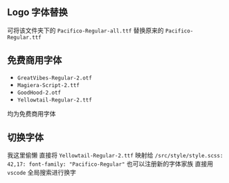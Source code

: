 ## Logo 字体替换

可将该文件夹下的 `Pacifico-Regular-all.ttf` 替换原来的 `Pacifico-Regular.ttf`

## 免费商用字体

- `GreatVibes-Regular-2.otf`
- `Magiera-Script-2.ttf`
- `GoodHood-2.otf`
- `Yellowtail-Regular-2.ttf`

均为免费商用字体

## 切换字体

我这里偷懒 直接将 `Yellowtail-Regular-2.ttf` 映射给 `/src/style/style.scss: 42,17: font-family: "Pacifico-Regular"` 也可以注册新的字体家族 直接用`vscode` 全局搜索进行换字
